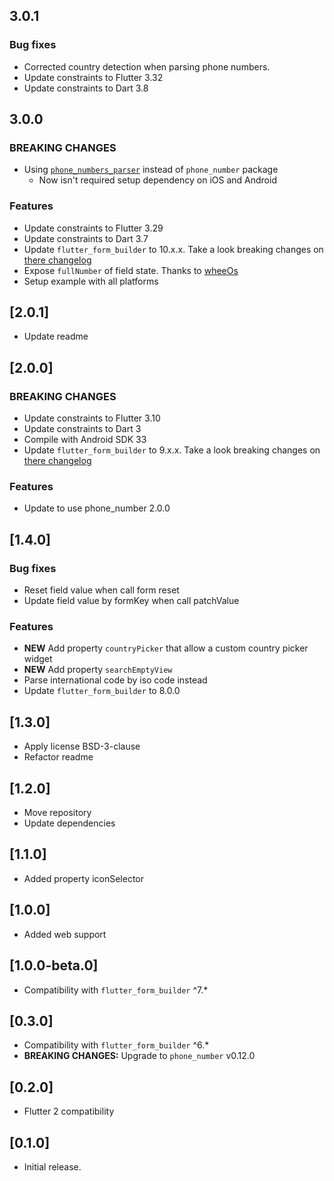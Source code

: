 ## 3.0.1

### Bug fixes

* Corrected country detection when parsing phone numbers.
* Update constraints to Flutter 3.32
* Update constraints to Dart 3.8

## 3.0.0

### BREAKING CHANGES

* Using [`phone_numbers_parser`](https://pub.dev/packages/phone_numbers_parser) instead of `phone_number` package
  * Now isn't required setup dependency on iOS and Android

### Features

* Update constraints to Flutter 3.29
* Update constraints to Dart 3.7
* Update `flutter_form_builder` to 10.x.x. Take a look breaking changes on [there changelog](https://pub.dev/packages/flutter_form_builder/changelog)
* Expose `fullNumber` of field state. Thanks to [wheeOs](https://github.com/wheeOs)
* Setup example with all platforms

## [2.0.1]

* Update readme

## [2.0.0]

### BREAKING CHANGES

* Update constraints to Flutter 3.10
* Update constraints to Dart 3
* Compile with Android SDK 33
* Update `flutter_form_builder` to 9.x.x. Take a look breaking changes on [there changelog](https://pub.dev/packages/flutter_form_builder/changelog#900)

### Features

* Update to use phone_number 2.0.0

## [1.4.0]

### Bug fixes

* Reset field value when call form reset
* Update field value by formKey when call patchValue

### Features

* **NEW** Add property `countryPicker` that allow a custom  country picker widget
* **NEW** Add property `searchEmptyView`
* Parse international code by iso code instead
* Update `flutter_form_builder` to 8.0.0

## [1.3.0]

* Apply license BSD-3-clause
* Refactor readme

## [1.2.0]

* Move repository
* Update dependencies

## [1.1.0]

* Added property iconSelector

## [1.0.0]

* Added web support

## [1.0.0-beta.0]

* Compatibility with `flutter_form_builder` ^7.*

## [0.3.0]

* Compatibility with `flutter_form_builder` ^6.*
* **BREAKING CHANGES:** Upgrade to `phone_number` v0.12.0

## [0.2.0]

* Flutter 2 compatibility

## [0.1.0]

* Initial release.
